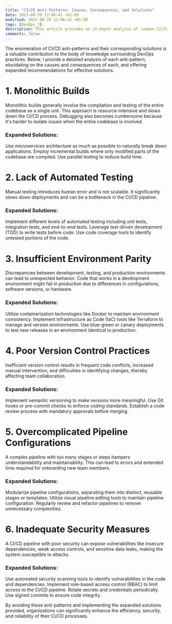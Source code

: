 ```yaml
---
title: "CI/CD Anti-Patterns: Causes, Consequences, and Solutions"
date: 2023-08-29 12:06:41 +01:00
modified: 2023-08-29 12:06:41 +01:00
tags: [DevOps 🔄]
description: This article provides an in-depth analysis of common CI/CD anti-patterns that impede DevOps efficiency. It elucidates the causes and consequences of each anti-pattern and offers expanded solutions for optimizing your CI/CD processes.
comments: false
---
```


The enumeration of CI/CD anti-patterns and their corresponding solutions is a valuable contribution to the body of knowledge surrounding DevOps practices. Below, I provide a detailed analysis of each anti-pattern, elucidating on the causes and consequences of each, and offering expanded recommendations for effective solutions.

# 1. Monolithic Builds

Monolithic builds generally involve the compilation and testing of the entire codebase as a single unit. This approach is resource-intensive and slows down the CI/CD process. Debugging also becomes cumbersome because it's harder to isolate issues when the entire codebase is involved.

### Expanded Solutions:
Use microservices architecture as much as possible to naturally break down applications.
Employ incremental builds where only modified parts of the codebase are compiled.
Use parallel testing to reduce build time.

# 2. Lack of Automated Testing

Manual testing introduces human error and is not scalable. It significantly slows down deployments and can be a bottleneck in the CI/CD pipeline.

### Expanded Solutions:

Implement different levels of automated testing including unit tests, integration tests, and end-to-end tests.
Leverage test-driven development (TDD) to write tests before code.
Use code coverage tools to identify untested portions of the code.

# 3. Insufficient Environment Parity

Discrepancies between development, testing, and production environments can lead to unexpected behavior. Code that works in a development environment might fail in production due to differences in configurations, software versions, or hardware.

### Expanded Solutions:

Utilize containerization technologies like Docker to maintain environment consistency.
Implement Infrastructure as Code (IaC) tools like Terraform to manage and version environments.
Use blue-green or canary deployments to test new releases in an environment identical to production.

# 4. Poor Version Control Practices

Inefficient version control results in frequent code conflicts, increased manual intervention, and difficulties in identifying changes, thereby affecting team collaboration.

### Expanded Solutions:

Implement semantic versioning to make versions more meaningful.
Use Git hooks or pre-commit checks to enforce coding standards.
Establish a code review process with mandatory approvals before merging.

# 5. Overcomplicated Pipeline Configurations

A complex pipeline with too many stages or steps hampers understandability and maintainability. This can lead to errors and extended time required for onboarding new team members.

### Expanded Solutions:

Modularize pipeline configurations, separating them into distinct, reusable stages or templates.
Utilize visual pipeline editing tools to maintain pipeline configuration.
Regularly review and refactor pipelines to remove unnecessary complexities.

# 6. Inadequate Security Measures

A CI/CD pipeline with poor security can expose vulnerabilities like insecure dependencies, weak access controls, and sensitive data leaks, making the system susceptible to attacks.

### Expanded Solutions:

Use automated security scanning tools to identify vulnerabilities in the code and dependencies.
Implement role-based access control (RBAC) to limit access to the CI/CD pipeline.
Rotate secrets and credentials periodically.
Use signed commits to ensure code integrity.



By avoiding these anti-patterns and implementing the expanded solutions provided, organizations can significantly enhance the efficiency, security, and reliability of their CI/CD processes.
